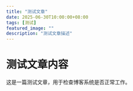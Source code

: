 ```yaml
---
title: "测试文章"
date: 2025-06-30T10:00:00+08:00
tags: [测试]
featured_image: ""
description: "测试文章描述"
---
```


# 测试文章内容
这是一篇测试文章，用于检查博客系统是否正常工作。